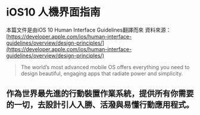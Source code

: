 # iOS10 人機界面指南

本篇文件是由iOS 10 Human Interface Guidelines翻譯而來
資料來源：[https://developer.apple.com/ios/human-interface-guidelines/overview/design-principles/](https://developer.apple.com/ios/human-interface-guidelines/overview/design-principles/)

> The world’s most advanced mobile OS offers everything you need to design beautiful, engaging apps that radiate power and simplicity.

作為世界最先進的行動裝置作業系統，提供所有你需要的一切，去設計引人入勝、活潑與易懂行動應用程式。
---



